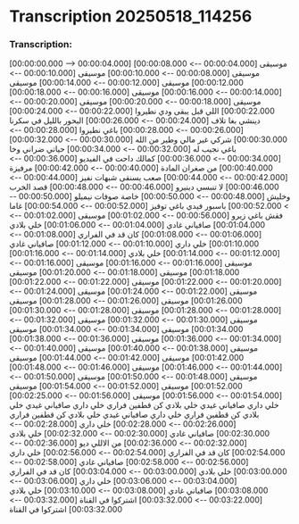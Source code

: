 # Transcription 20250518_114256
### Transcription:
[00:00:00.000 --> 00:00:04.000]   موسيقى
[00:00:04.000 --> 00:00:08.000]   موسيقى
[00:00:08.000 --> 00:00:10.000]   موسيقى
[00:00:10.000 --> 00:00:12.000]   موسيقى
[00:00:12.000 --> 00:00:14.000]   موسيقى
[00:00:14.000 --> 00:00:16.000]   موسيقى
[00:00:16.000 --> 00:00:18.000]   موسيقى
[00:00:18.000 --> 00:00:20.000]   موسيقى
[00:00:20.000 --> 00:00:22.000]   اللي قبل يبقى ودي نطيروا
[00:00:22.000 --> 00:00:24.000]   دينشي بغا تلاف
[00:00:24.000 --> 00:00:26.000]   البحور بالليل في سكرنا
[00:00:26.000 --> 00:00:28.000]   باغي نطيروا
[00:00:28.000 --> 00:00:30.000]   شركي غير مالي وطير من الله
[00:00:30.000 --> 00:00:32.000]   باغي نجيب له
[00:00:32.000 --> 00:00:34.000]   حياتي ضراني وخا
[00:00:34.000 --> 00:00:36.000]   كمالك داحت في الفيديو
[00:00:36.000 --> 00:00:40.000]   من صغران المادة
[00:00:40.000 --> 00:00:42.000]   مرفيزة
[00:00:42.000 --> 00:00:44.000]   صعب يسنقى شبهات نفيز
[00:00:44.000 --> 00:00:46.000]   لا تنبسي دينيرو
[00:00:46.000 --> 00:00:48.000]   قصد الخرب وخليش
[00:00:48.000 --> 00:00:50.000]   خاصة صوفات نيميلو
[00:00:50.000 --> 00:00:52.000]   باسبور فيدي باغي توفيز
[00:00:52.000 --> 00:00:54.000]   غاما فقش باغي زيرو
[00:00:56.000 --> 00:01:02.000]   موسيقى
[00:01:02.000 --> 00:01:04.000]   صافياني غادي
[00:01:04.000 --> 00:01:06.000]   خلي بلادي
[00:01:06.000 --> 00:01:08.000]   كان قد في الفراري
[00:01:08.000 --> 00:01:10.000]   خلي داري
[00:01:10.000 --> 00:01:12.000]   صافياني غادي
[00:01:12.000 --> 00:01:14.000]   خلي بلادي
[00:01:14.000 --> 00:01:16.000]   موسيقى
[00:01:16.000 --> 00:01:16.000]   موسيقى
[00:01:16.000 --> 00:01:18.000]   موسيقى
[00:01:18.000 --> 00:01:20.000]   موسيقى
[00:01:20.000 --> 00:01:22.000]   موسيقى
[00:01:22.000 --> 00:01:22.000]   موسيقى
[00:01:22.000 --> 00:01:24.000]   موسيقى
[00:01:24.000 --> 00:01:26.000]   موسيقى
[00:01:26.000 --> 00:01:28.000]   موسيقى
[00:01:28.000 --> 00:01:28.000]   موسيقى
[00:01:28.000 --> 00:01:30.000]   موسيقى
[00:01:30.000 --> 00:01:32.000]   موسيقى
[00:01:32.000 --> 00:01:34.000]   موسيقى
[00:01:34.000 --> 00:01:34.000]   موسيقى
[00:01:34.000 --> 00:01:36.000]   موسيقى
[00:01:36.000 --> 00:01:38.000]   موسيقى
[00:01:38.000 --> 00:01:40.000]   موسيقى
[00:01:40.000 --> 00:01:42.000]   موسيقى
[00:01:42.000 --> 00:01:44.000]   موسيقى
[00:01:44.000 --> 00:01:46.000]   موسيقى
[00:01:46.000 --> 00:01:48.000]   موسيقى
[00:01:48.000 --> 00:01:50.000]   موسيقى
[00:01:50.000 --> 00:01:52.000]   موسيقى
[00:01:52.000 --> 00:01:54.000]   موسيقى
[00:01:54.000 --> 00:01:56.000]   موسيقى
[00:01:56.000 --> 00:02:25.000]   خلي داري صافياني غيدي خلي بلادي كن قطفين فراري خلي داري صافياني غيدي خلي بلادي كن قطفين فراري خلي داري صافياني غيدي خلي بلادي كن قطفين فراري
[00:02:26.000 --> 00:02:28.000]   خلي داري
[00:02:28.000 --> 00:02:30.000]   صافياني غادي
[00:02:30.000 --> 00:02:32.000]   خلي بلادي
[00:02:32.000 --> 00:02:36.000]   من الاللي ديو
[00:02:36.000 --> 00:02:54.000]   كان قد في الفراري
[00:02:54.000 --> 00:02:56.000]   خلي داري
[00:02:56.000 --> 00:02:58.000]   صافياني غادي
[00:02:58.000 --> 00:03:00.000]   خلي بلادي
[00:03:00.000 --> 00:03:04.000]   كان قد في الفراري
[00:03:04.000 --> 00:03:06.000]   خلي داري
[00:03:06.000 --> 00:03:08.000]   صافياني غادي
[00:03:08.000 --> 00:03:10.000]   خلي بلادي
[00:03:22.000 --> 00:03:32.000]   اشتركوا في القناة
[00:03:32.000 --> 00:03:32.000]   اشتركوا في القناة
